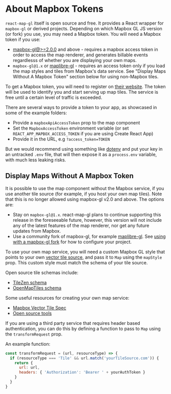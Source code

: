 # About Mapbox Tokens

`react-map-gl` itself is open source and free. It provides a React wrapper for `mapbox-gl` or derived projects.
Depending on which Mapbox GL JS version (or fork) you use, you may need a Mapbox token. You will need a Mapbox token if you use:

-  [mapbox-gl@>=2.0.0](https://github.com/mapbox/mapbox-gl-js/releases/tag/v2.0.0) and above - requires a mapbox access token in order to access the map renderer, and generates billable events regardlesss of whether you are displaying your own maps.
-  `mapbox-gl@1.x` or [maplibre-gl](https://github.com/maplibre/maplibre-gl-js) - requires an access token only if you load the map styles and tiles from Mapbox's data service. See "Display Maps Without A Mapbox Token" section below for using non-Mapbox tiles.

To get a Mapbox token, you will need to register on [their website](https://www.mapbox.com). The token will be used to identify you and start serving up map tiles. The service is free until a certain level of traffic is exceeded.

There are several ways to provide a token to your app, as showcased in some of the example folders:

* Provide a `mapboxApiAccessToken` prop to the map component
* Set the `MapboxAccessToken` environment variable (or set `REACT_APP_MAPBOX_ACCESS_TOKEN` if you are using Create React App)
* Provide it in the URL, e.g `?access_token=TOKEN`

But we would recommend using something like [dotenv](https://github.com/motdotla/dotenv) and put your key in an untracked `.env` file, that will then expose it as a `process.env` variable, with much less leaking risks.

## Display Maps Without A Mapbox Token

It is possible to use the map component without the Mapbox service, if you use another tile source (for example, if you host your own map tiles). Note that this is no longer allowed using mapbox-gl v2.0 and above. The options are:

- Stay on `mapbox-gl@1.x`. react-map-gl plans to continue supporting this release in the foreseeable future, however, this version will not include any of the latest features of the map renderer, nor get any future updates from Mapbox.
- Use a community fork of mapbox-gl, for example [maplibre-gl](https://www.npmjs.com/package/maplibre-gl). See [using with a mapbox-gl fork](/docs/get-started/get-started.md#using-with-a-mapbox-gl-fork) for how to configure your project.

To use your own map service, you will need a custom Mapbox GL style that points to your own [vector tile source](https://www.mapbox.com/mapbox-gl-js/style-spec/), and pass it to `Map` using the `mapStyle` prop. This custom style must match the schema of your tile source.

Open source tile schemas include:

- [TileZen schema](https://tilezen.readthedocs.io/en/latest/layers/)
- [OpenMapTiles schema ](https://openmaptiles.org/schema/)

Some useful resources for creating your own map service:

- [Mapbox Vector Tile Spec](https://www.mapbox.com/developers/vector-tiles/)
- [Open source tools](https://github.com/mapbox/awesome-vector-tiles)

If you are using a third party service that requires header based authentication, you can do this by defining a function to pass to `Map` using the `transformRequest` prop.

An example function:

```js
const transformRequest = (url, resourceType) => {
  if (resourceType === 'Tile' && url.match('yourTileSource.com')) {
    return {
      url: url,
      headers: { 'Authorization': 'Bearer ' + yourAuthToken }
    }
  }
}
```

